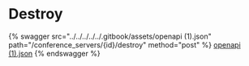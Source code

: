 # Destroy

{% swagger src="../../../../../.gitbook/assets/openapi (1).json" path="/conference_servers/{id}/destroy" method="post" %}
[openapi (1).json](<../../../../../.gitbook/assets/openapi (1).json>)
{% endswagger %}
